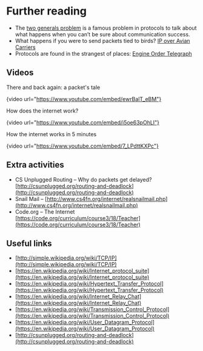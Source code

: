 # Further reading

- The [two generals problem](https://en.wikipedia.org/wiki/Two_Generals%27_Problem) is a famous problem in protocols to talk about what happens when you can’t be sure about communication success.
- What happens if you were to send packets tied to birds? [IP over Avian Carriers](https://en.wikipedia.org/wiki/IP_over_Avian_Carriers)
- Protocols are found in the strangest of places: [Engine Order Telegraph](https://en.wikipedia.org/wiki/Engine_order_telegraph)

## Videos

There and back again: a packet's tale

{video url="https://www.youtube.com/embed/ewrBalT_eBM"}

How does the internet work?

{video url="https://www.youtube.com/embed/i5oe63pOhLI"}

How the internet works in 5 minutes

{video url="https://www.youtube.com/embed/7_LPdttKXPc"}

## Extra activities

- CS Unplugged Routing &ndash; Why do packets get delayed? [http://csunplugged.org/routing-and-deadlock](http://csunplugged.org/routing-and-deadlock)
- Snail Mail &ndash; [http://www.cs4fn.org/internet/realsnailmail.php](http://www.cs4fn.org/internet/realsnailmail.php)
- Code.org &ndash; The Internet [https://code.org/curriculum/course3/18/Teacher](https://code.org/curriculum/course3/18/Teacher)

## Useful links

- [http://simple.wikipedia.org/wiki/TCP/IP](http://simple.wikipedia.org/wiki/TCP/IP)
- [https://en.wikipedia.org/wiki/Internet_protocol_suite](https://en.wikipedia.org/wiki/Internet_protocol_suite)
- [https://en.wikipedia.org/wiki/Hypertext_Transfer_Protocol](https://en.wikipedia.org/wiki/Hypertext_Transfer_Protocol)
- [https://en.wikipedia.org/wiki/Internet_Relay_Chat](https://en.wikipedia.org/wiki/Internet_Relay_Chat)
- [https://en.wikipedia.org/wiki/Transmission_Control_Protocol](https://en.wikipedia.org/wiki/Transmission_Control_Protocol)
- [https://en.wikipedia.org/wiki/User_Datagram_Protocol](https://en.wikipedia.org/wiki/User_Datagram_Protocol)
- [http://csunplugged.org/routing-and-deadlock](http://csunplugged.org/routing-and-deadlock)
